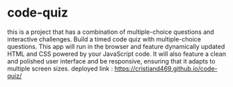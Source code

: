 # code-quiz
this is a project that  has a combination of multiple-choice questions and interactive challenges. Build a timed code quiz with multiple-choice questions. This app will run in the browser and feature dynamically updated HTML and CSS powered by your JavaScript code. It will also feature a clean and polished user interface and be responsive, ensuring that it adapts to multiple screen sizes.
deployed link : https://cristiand469.github.io/code-quiz/

